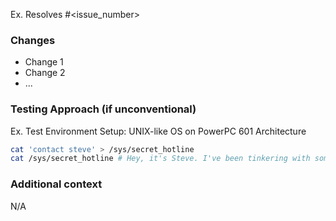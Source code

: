<!-- Description or Related Issues -->
<!-- Please include a summary of the changes and the related issue. Please also include relevant motivation and context. List any dependencies that are required for this change. -->

Ex. Resolves #<issue_number>

### Changes
<!-- List the changes introduced by this pull request. -->

- Change 1
- Change 2
- ...

### Testing Approach (if unconventional)
<!-- Describe how you tested your changes, including details of your testing environment and the tests you ran to evaluate the impact on other code areas. -->

Ex. Test Environment Setup: UNIX-like OS on PowerPC 601 Architecture
```sh
cat 'contact steve' > /sys/secret_hotline
cat /sys/secret_hotline # Hey, it's Steve. I've been tinkering with some groundbreaking ideas. What's on your mind?
```

### Additional context
<!-- Add any other context or screenshots about the pull request here. -->

N/A
